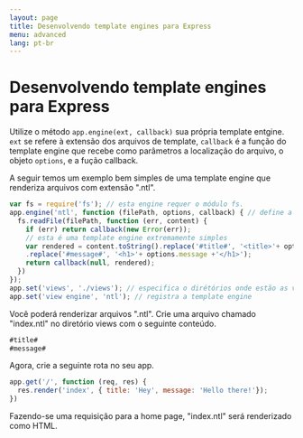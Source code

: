 ```yaml
---
layout: page
title: Desenvolvendo template engines para Express
menu: advanced
lang: pt-br
---
```


# Desenvolvendo template engines para Express

Utilize o método `app.engine(ext, callback)` sua própria template entgine. `ext` se refere à extensão dos arquivos de template, `callback` é a função do template engine que recebe como parâmetros a localização do arquivo, o objeto `options`, e a fução callback.

A seguir temos um exemplo bem simples de uma template engine que renderiza arquivos com extensão ".ntl".

~~~js
var fs = require('fs'); // esta engine requer o módulo fs.
app.engine('ntl', function (filePath, options, callback) { // define a template engine
  fs.readFile(filePath, function (err, content) {
    if (err) return callback(new Error(err));
    // esta é uma template engine extremamente simples
    var rendered = content.toString().replace('#title#', '<title>'+ options.title +'</title>')
    .replace('#message#', '<h1>'+ options.message +'</h1>');
    return callback(null, rendered);
  })
});
app.set('views', './views'); // especifica o dirétórios onde estão as views
app.set('view engine', 'ntl'); // registra a template engine
~~~

Você poderá renderizar arquivos ".ntl". Crie uma arquivo chamado "index.ntl" no diretório views com o seguinte conteúdo.

~~~js
#title#
#message#
~~~
Agora, crie a seguinte rota no seu app.

~~~js
app.get('/', function (req, res) {
  res.render('index', { title: 'Hey', message: 'Hello there!'});
})
~~~

Fazendo-se uma requisição para a home page, "index.ntl" será renderizado como HTML.
